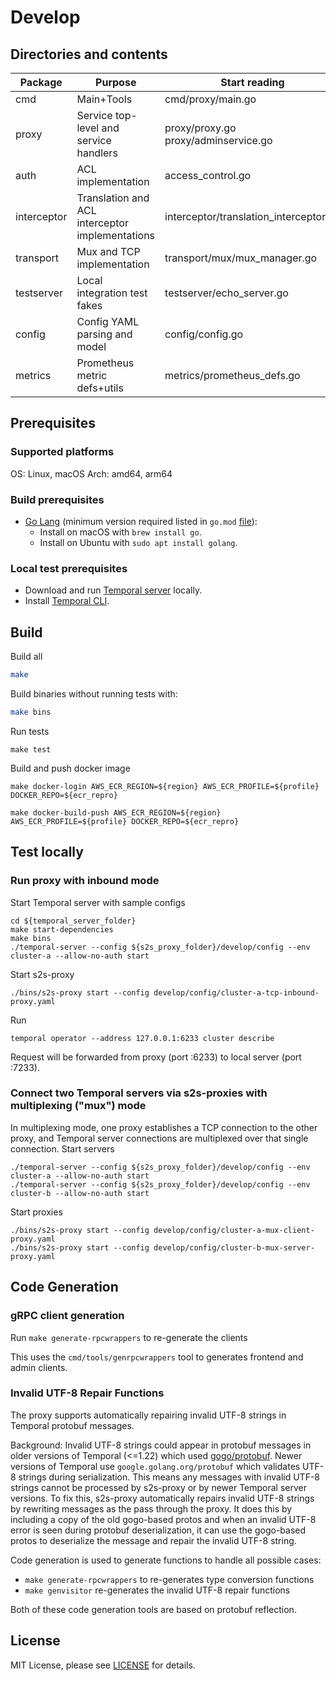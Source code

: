 # Develop

## Directories and contents

| Package     | Purpose                                             | Start reading                            |
|-------------|-----------------------------------------------------|------------------------------------------|
| cmd         | Main+Tools                                          | cmd/proxy/main.go                        |
| proxy       | Service top-level and service handlers              | proxy/proxy.go<br/>proxy/adminservice.go |
| auth        | ACL implementation                                  | access_control.go                        |
| interceptor | Translation and ACL<br/>interceptor implementations | interceptor/translation_interceptor.go   |
| transport   | Mux and TCP implementation                          | transport/mux/mux_manager.go             |
| testserver  | Local integration test fakes                        | testserver/echo_server.go                |
| config      | Config YAML parsing and model                       | config/config.go                         |
| metrics     | Prometheus metric defs+utils                        | metrics/prometheus_defs.go               |

## Prerequisites

### Supported platforms

OS: Linux, macOS
Arch: amd64, arm64

### Build prerequisites

- [Go Lang](https://go.dev/) (minimum version required listed in `go.mod` [file](go.mod)):
  - Install on macOS with `brew install go`.
  - Install on Ubuntu with `sudo apt install golang`.

### Local test prerequisites

- Download and run [Temporal server](https://github.com/temporalio/temporal/tree/main) locally.
- Install [Temporal CLI](https://github.com/temporalio/cli).

## Build

Build all

```bash
make
```

Build binaries without running tests with:

```bash
make bins
```

Run tests

```
make test
```

Build and push docker image

```
make docker-login AWS_ECR_REGION=${region} AWS_ECR_PROFILE=${profile} DOCKER_REPO=${ecr_repro}

make docker-build-push AWS_ECR_REGION=${region} AWS_ECR_PROFILE=${profile} DOCKER_REPO=${ecr_repro}
```

## Test locally

### Run proxy with inbound mode

Start Temporal server with sample configs

```
cd ${temporal_server_folder}
make start-dependencies
make bins
./temporal-server --config ${s2s_proxy_folder}/develop/config --env cluster-a --allow-no-auth start
```

Start s2s-proxy

```
./bins/s2s-proxy start --config develop/config/cluster-a-tcp-inbound-proxy.yaml
```

Run
```
temporal operator --address 127.0.0.1:6233 cluster describe
```

Request will be forwarded from proxy (port :6233) to local server (port :7233).

### Connect two Temporal servers via s2s-proxies with multiplexing ("mux") mode
In multiplexing mode, one proxy establishes a TCP connection to the other proxy, and Temporal server connections are multiplexed over that single connection.
Start servers
```
./temporal-server --config ${s2s_proxy_folder}/develop/config --env cluster-a --allow-no-auth start
./temporal-server --config ${s2s_proxy_folder}/develop/config --env cluster-b --allow-no-auth start
```

Start proxies
```
./bins/s2s-proxy start --config develop/config/cluster-a-mux-client-proxy.yaml
./bins/s2s-proxy start --config develop/config/cluster-b-mux-server-proxy.yaml
```

## Code Generation

### gRPC client generation

Run `make generate-rpcwrappers` to re-generate the clients

This uses the `cmd/tools/genrpcwrappers` tool to generates frontend and admin clients.

### Invalid UTF-8 Repair Functions

The proxy supports automatically repairing invalid UTF-8 strings in Temporal protobuf messages.

Background: Invalid UTF-8 strings could appear in protobuf messages in older versions of Temporal (<=1.22) which used [gogo/protobuf](https://github.com/gogo/protobuf). Newer versions of Temporal use `google.golang.org/protobuf` which validates UTF-8 strings during serialization. This means any messages with invalid UTF-8 strings cannot be processed by s2s-proxy or by newer Temporal server versions. To fix this, s2s-proxy automatically repairs invalid UTF-8 strings by rewriting messages as the pass through the proxy. It does this by including a copy of the old gogo-based protos and when an invalid UTF-8 error is seen during protobuf deserialization, it can use the gogo-based protos to deserialize the message and repair the invalid UTF-8 string.

Code generation is used to generate functions to handle all possible cases:

* `make generate-rpcwrappers` to re-generates type conversion functions
* `make genvisitor` re-generates the invalid UTF-8 repair functions

Both of these code generation tools are based on protobuf reflection.

## License

MIT License, please see [LICENSE](LICENSE) for details.